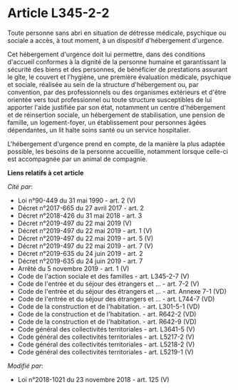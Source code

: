 # Article L345-2-2

Toute personne sans abri en situation de détresse médicale, psychique ou sociale a accès, à tout moment, à un dispositif
d'hébergement d'urgence.

Cet hébergement d'urgence doit lui permettre, dans des conditions d'accueil conformes à la dignité de la personne humaine et
garantissant la sécurité des biens et des personnes, de bénéficier de prestations assurant le gîte, le couvert et l'hygiène,
une première évaluation médicale, psychique et sociale, réalisée au sein de la structure d'hébergement ou, par convention,
par des professionnels ou des organismes extérieurs et d'être orientée vers tout professionnel ou toute structure
susceptibles de lui apporter l'aide justifiée par son état, notamment un centre d'hébergement et de réinsertion sociale, un
hébergement de stabilisation, une pension de famille, un logement-foyer, un établissement pour personnes âgées dépendantes,
un lit halte soins santé ou un service hospitalier.

L'hébergement d'urgence prend en compte, de la manière la plus adaptée possible, les besoins de la personne accueillie,
notamment lorsque celle-ci est accompagnée par un animal de compagnie.

**Liens relatifs à cet article**

_Cité par_:

  - Loi n°90-449 du 31 mai 1990 - art. 2 (V)
  - Décret n°2017-665 du 27 avril 2017 - art. 2
  - Décret n°2018-426 du 31 mai 2018 - art. 3
  - Décret n°2019-497 du 22 mai 2019 (V)
  - Décret n°2019-497 du 22 mai 2019 - art. 1 (V)
  - Décret n°2019-497 du 22 mai 2019 - art. 5 (V)
  - Décret n°2019-497 du 22 mai 2019 - art. 7 (V)
  - Décret n°2019-635 du 24 juin 2019 - art. 2
  - Décret n°2019-635 du 24 juin 2019 - art. 7
  - Arrêté du 5 novembre 2019 - art. 1 (V)
  - Code de l'action sociale et des familles - art. L345-2-7 (V)
  - Code de l'entrée et du séjour des étrangers et ... - art. 7-2 (V)
  - Code de l'entrée et du séjour des étrangers et ... - art. Annexe 7-1 (VD)
  - Code de l'entrée et du séjour des étrangers et ... - art. L744-7 (VD)
  - Code de la construction et de l'habitation. - art. L301-5-1 (VD)
  - Code de la construction et de l'habitation. - art. R642-2 (VD)
  - Code de la construction et de l'habitation. - art. R642-9 (VD)
  - Code général des collectivités territoriales - art. L3641-5 (V)
  - Code général des collectivités territoriales - art. L5217-2 (V)
  - Code général des collectivités territoriales - art. L5218-2 (V)
  - Code général des collectivités territoriales - art. L5219-1 (V)

_Modifié par_:

  - Loi n°2018-1021 du 23 novembre 2018 - art. 125 (V)
